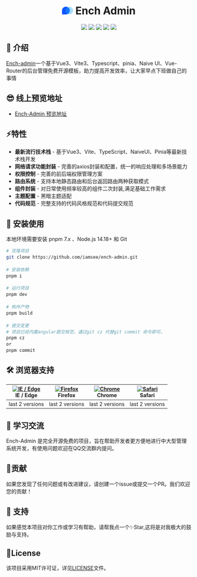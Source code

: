 <div align="center">
    <h1> <img src="./public/logo.svg" style="width:30px"/>  Ench Admin</h1>
</div>

<div align="center">
    <img src="https://img.shields.io/github/license/iam-see/Ench-admin"/>
    <img src="https://img.shields.io/badge/Vue-v3.2-green"/>
    <img src="https://img.shields.io/badge/Vite-v4.x-A94DFE"/>
    <img src="https://img.shields.io/github/stars/iam-see/Ench-admin"/>
    <img src="https://img.shields.io/github/forks/iam-see/Ench-admin"/>
</div>

## 🌈 介绍
[Ench-admin](https://github.com/chen-see/ench-admin)一个基于Vue3、Vite3、Typescript、pinia、Naive UI、Vue-Router的后台管理免费开源模板，助力提高开发效率，让大家早点下班做自己的事情

## 😎 线上预览地址

- [Ench-Admin 预览地址](https://ench-admin.vercel.app/)

## ⚡特性

-  **最新流行技术栈** - 基于Vue3、Vite、TypeScript、NaiveUI、Pinia等最新技术栈开发
-  **网络请求功能封装** - 完善的axios封装和配置，统一的响应处理和多场景能力
-  **权限控制** - 完善的前后端权限管理方案
-  **路由系统** - 支持本地静态路由和后台返回路由两种获取模式
-  **组件封装** - 对日常使用频率较高的组件二次封装,满足基础工作需求
-  **主题配置** - 黑暗主题适配
-  **代码规范** - 完整支持的代码风格规范和代码提交规范

## 🚧 安装使用

本地环境需要安装 pnpm 7.x 、Node.js 14.18+ 和 Git

```bash
# 克隆项目
git clone https://github.com/iamsee/ench-admin.git

# 安装依赖
pnpm i

# 运行项目
pnpm dev

# 构件产物
pnpm build

# 提交变更
# 项目已经内置angular提交规范，通过git cz 代替git commit 命令即可。
pnpm cz
or
pnpm commit
```
## 🛠️ 浏览器支持

| [<img src="https://raw.githubusercontent.com/alrra/browser-logos/master/src/edge/edge_48x48.png" alt="IE / Edge" width="24px" height="24px" />](http://godban.github.io/browsers-support-badges/)<br/>IE / Edge | [<img src="https://raw.githubusercontent.com/alrra/browser-logos/master/src/firefox/firefox_48x48.png" alt="Firefox" width="24px" height="24px" />](http://godban.github.io/browsers-support-badges/)<br/>Firefox | [<img src="https://raw.githubusercontent.com/alrra/browser-logos/master/src/chrome/chrome_48x48.png" alt="Chrome" width="24px" height="24px" />](http://godban.github.io/browsers-support-badges/)<br/>Chrome | [<img src="https://raw.githubusercontent.com/alrra/browser-logos/master/src/safari/safari_48x48.png" alt="Safari" width="24px" height="24px" />](http://godban.github.io/browsers-support-badges/)<br/>Safari |
| :-------------------------------------------------------------------------------------------------------------------------------------------------------------------------------------------------------------: | :---------------------------------------------------------------------------------------------------------------------------------------------------------------------------------------------------------------: | :-----------------------------------------------------------------------------------------------------------------------------------------------------------------------------------------------------------: | :-----------------------------------------------------------------------------------------------------------------------------------------------------------------------------------------------------------: |
|                                                                                                 last 2 versions                                                                                                 |                                                                                                  last 2 versions                                                                                                  |                                                                                                last 2 versions                                                                                                |                                                                                                last 2 versions                                                                                                |

## 🙌 学习交流
Ench-Admin 是完全开源免费的项目，旨在帮助开发者更方便地进行中大型管理系统开发，有使用问题欢迎在QQ交流群内提问。
## 🧩贡献

如果您发现了任何问题或有改进建议，请创建一个issue或提交一个PR。我们欢迎您的贡献！

## 🤗 支持

如果感觉本项目对你工作或学习有帮助，请帮我点一个✨Star,这将是对我极大的鼓励与支持。

## 🧾License

该项目采用MIT许可证，详见[LICENSE](LICENSE)文件。
